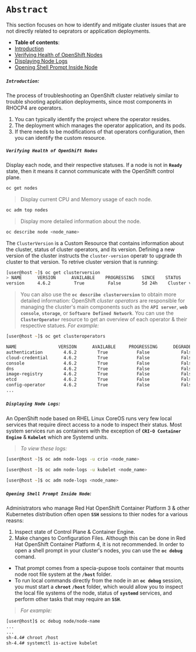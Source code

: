 # **`Abstract`**

This section focuses on how to identify and mitigate cluster issues that are not directly related to oeprators or application deployments.

-  **Table of contents**:
  - [Introduction](#introduction)
  - [Verifying Health of OpenShift Nodes](#verifying-health-of-openshift-nodes)
  - [Displaying Node Logs](#displaying-node-logs)
  - [Opening Shell Prompt Inside Node](#opening-shell-prompt-inside-node)

##### **`Introduction`:**
The process of troubleshooting an OpenShift cluster relatively similar to trouble shooting application deployments, since most components in RHOCP4 are operators. 
1. You can typically identify the project where the operator resides.
2. The deployment which manages the operator application, and its pods.
3. If there needs to be modifications of that operators configuration, then you can identify the custom resource.

##### **`Verifying Health of OpenShift Nodes`**
Display each node, and their respective statuses. If a node is not in **`Ready`** state, then it means it cannot communicate with the OpenShift control plane.
```zsh
oc get nodes
```
> Display current CPU and Memory usage of each node.
```zsh
oc adm top nodes
```
> Display more detailed information about the node.
```zsh
oc describe node <node_name>
```
The `ClusterVersion` is a Custom Resource that contains information about the cluster, status of cluster operators, and its version. Defining a new version of the cluster instructs the `cluster-version` operatr to upgrade th cluster to that version. To retrive cluster version that is running:
```zsh
[user@host ~]$ oc get clusterversion
> NAME      VERSION      AVAILABLE    PROGRESSING   SINCE    STATUS
version     4.6.2         True         False        5d 24h    Cluster version is 4.6.2 
``` 
> You can also use the **`oc describe clusterversion`** to obtain more detailed information:
OpenShift *cluster operators* are responsible for managing the cluster's main components such as the **`API server`**, **`web console`**, **`storage`**, or **`Software Defined Network`**. You can use the **`ClusterOperator`** resource to get an overview of each operator & their respective statues.
> *For example:*

```zsh
[user@host ~]$ oc get clusteroperators

NAME                VERSION      AVAILABLE     PROGRESSING      DEGRADED   SINCE
authentication        4.6.2        True           False            False    4d3h
cloud-credential      4.6.2        True           False            False    4d4h
console               4.6.2        True           False            False    5d30m
dns                   4.6.2        True           False            False    3d34m
image-registry        4.6.2        True           False            False    5d3h
etcd                  4.6.2        True           False            False    3d1h
config-operator       4.6.2        True           False            False    2d30m
...
```
##### **`Displaying Node Logs`:**

An OpenShift node based on RHEL Linux CoreOS runs very few local services that require direct access to a node to inspect their status. Most system services run as containers with the exception of **`CRI-O Container Engine`** & **`Kubelet`** which are Systemd units. 
> *To view these logs:*

```zsh
[user@host ~]$ oc adm node-logs -u crio <node_name>
```
```zsh
[user@host ~]$ oc adm node-logs -u kubelet <node_name>
```
```zsh
[user@host ~]$ oc adm node-logs <node_name>
```
##### **`Opening Shell Prompt Inside Node`:**

Administrators who manage Red Hat OpenShift Container Platform 3 & other Kubernetes distribution often open **`SSH`** sessions to thier nodes for a various reasns:
1. Inspect state of Control Plane & Container Engine.
2. Make changes to Configuration Files.
Although this can be done in Red Hat OpenShift Container Platform 4, it is not recommended. In order to open a shell prompt in your cluster's nodes, you can use the **`oc debug`** comand. 
- That prompt comes from a specia-pupose tools container that mounts node root file system at the **`/host`** folder.
- To run local commands directly from the node in an  **`oc debug`** session, you must start a **`chroot`** **`/host`** folder, which would allow you to inspect the local file systems of the node, status of **`systemd`** services, and perform other tasks that may require an **`SSH`**.

> *For example:*

```zsh
[user@host]$ oc debug node/node-name
...
...
sh-4.4# chroot /host
sh-4.4# systemctl is-active kubelet
```








